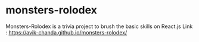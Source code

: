 # monsters-rolodex
Monsters-Rolodex is a trivia project to brush the basic skills on React.js 
Link : https://avik-chanda.github.io/monsters-rolodex/
